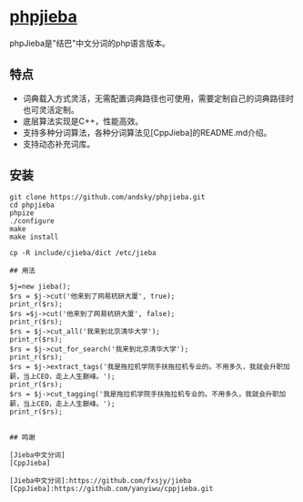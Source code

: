 [phpjieba](https://github.com/andsky/phpjieba)
=========

phpJieba是"结巴"中文分词的php语言版本。


## 特点

+ 词典载入方式灵活，无需配置词典路径也可使用，需要定制自己的词典路径时也可灵活定制。
+ 底层算法实现是C++，性能高效。
+ 支持多种分词算法，各种分词算法见[CppJieba]的README.md介绍。
+ 支持动态补充词库。

## 安装
```
git clone https://github.com/andsky/phpjieba.git
cd phpjieba
phpize
./configure
make
make install

cp -R include/cjieba/dict /etc/jieba

## 用法

$j=new jieba();
$rs = $j->cut('他来到了网易杭研大厦', true);
print_r($rs);
$rs =$j->cut('他来到了网易杭研大厦', false);
print_r($rs);
$rs = $j->cut_all('我来到北京清华大学');
print_r($rs);
$rs = $j->cut_for_search('我来到北京清华大学');
print_r($rs);
$rs = $j->extract_tags('我是拖拉机学院手扶拖拉机专业的。不用多久，我就会升职加薪，当上CEO，走上人生巅峰。');
print_r($rs);
$rs = $j->cut_tagging('我是拖拉机学院手扶拖拉机专业的。不用多久，我就会升职加薪，当上CEO，走上人生巅峰。');
print_r($rs);


## 鸣谢

[Jieba中文分词]
[CppJieba]

[Jieba中文分词]:https://github.com/fxsjy/jieba
[CppJieba]:https://github.com/yanyiwu/cppjieba.git

